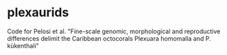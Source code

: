 # plexaurids
Code for Pelosi et al. "Fine-scale genomic, morphological and reproductive differences delimit the Caribbean octocorals Plexuara homomalla and P. kükenthali" 
